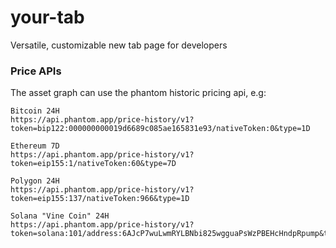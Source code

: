 # your-tab
Versatile, customizable new tab page for developers


### Price APIs
The asset graph can use the phantom historic pricing api, e.g:
```
Bitcoin 24H
https://api.phantom.app/price-history/v1?token=bip122:000000000019d6689c085ae165831e93/nativeToken:0&type=1D

Ethereum 7D
https://api.phantom.app/price-history/v1?token=eip155:1/nativeToken:60&type=7D

Polygon 24H
https://api.phantom.app/price-history/v1?token=eip155:137/nativeToken:966&type=1D

Solana "Vine Coin" 24H
https://api.phantom.app/price-history/v1?token=solana:101/address:6AJcP7wuLwmRYLBNbi825wgguaPsWzPBEHcHndpRpump&type=1D
```